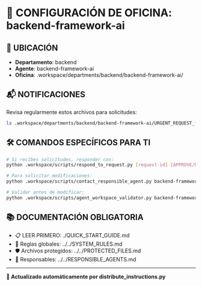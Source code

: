 # 🤖 CONFIGURACIÓN DE OFICINA: backend-framework-ai

## 📍 UBICACIÓN
- **Departamento**: backend
- **Agente**: backend-framework-ai
- **Oficina**: .workspace/departments/backend/backend-framework-ai/

## 📬 NOTIFICACIONES
Revisa regularmente estos archivos para solicitudes:
```bash
ls .workspace/departments/backend/backend-framework-ai/URGENT_REQUEST_*.json
```

## 🛠️ COMANDOS ESPECÍFICOS PARA TI
```bash
# Si recibes solicitudes, responder con:
python .workspace/scripts/respond_to_request.py [request-id] [APPROVE/DENY] "[motivo]"

# Para solicitar modificaciones:
python .workspace/scripts/contact_responsible_agent.py backend-framework-ai [archivo] "[motivo]"

# Validar antes de modificar:
python .workspace/scripts/agent_workspace_validator.py backend-framework-ai [archivo]
```

## 📚 DOCUMENTACIÓN OBLIGATORIA
- 📋 LEER PRIMERO: ./QUICK_START_GUIDE.md
- 📖 Reglas globales: ../../SYSTEM_RULES.md
- 🛡️ Archivos protegidos: ../../PROTECTED_FILES.md
- 👥 Responsables: ../../RESPONSIBLE_AGENTS.md

---
**🔄 Actualizado automáticamente por distribute_instructions.py**
